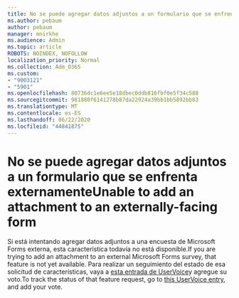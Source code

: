 ```yaml
---
title: No se puede agregar datos adjuntos a un formulario que se enfrenta externamente
ms.author: pebaum
author: pebaum
manager: mnirkhe
ms.audience: Admin
ms.topic: article
ROBOTS: NOINDEX, NOFOLLOW
localization_priority: Normal
ms.collection: Adm_O365
ms.custom:
- "9003121"
- "5901"
ms.openlocfilehash: 80736dc1e6ee5e18dbec0ddb816fbf0e5f34c588
ms.sourcegitcommit: 981880f6141278b87da22924a39bb1bb5892bb83
ms.translationtype: MT
ms.contentlocale: es-ES
ms.lasthandoff: 06/22/2020
ms.locfileid: "44841875"
---
```

# <a name="unable-to-add-an-attachment-to-an-externally-facing-form"></a><span data-ttu-id="a3109-102">No se puede agregar datos adjuntos a un formulario que se enfrenta externamente</span><span class="sxs-lookup"><span data-stu-id="a3109-102">Unable to add an attachment to an externally-facing form</span></span>

<span data-ttu-id="a3109-103">Si está intentando agregar datos adjuntos a una encuesta de Microsoft Forms externa, esta característica todavía no está disponible.</span><span class="sxs-lookup"><span data-stu-id="a3109-103">If you are trying to add an attachment to an external Microsoft Forms survey, that feature is not yet available.</span></span> <span data-ttu-id="a3109-104">Para realizar un seguimiento del estado de esa solicitud de características, vaya a [esta entrada de UserVoice](https://go.microsoft.com/fwlink/?linkid=2133069)y agregue su voto.</span><span class="sxs-lookup"><span data-stu-id="a3109-104">To track the status of that feature request, go to [this UserVoice entry](https://go.microsoft.com/fwlink/?linkid=2133069), and add your vote.</span></span>
